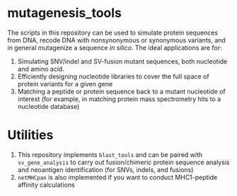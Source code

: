 # mutagenesis_tools

The scripts in this repository can be used to simulate protein sequences from DNA, recode DNA with nonsynonymous or synonymous variants, and in general mutagenize a sequence *in silico*. The ideal applications are for:

1. Simulating SNV/indel and SV-fusion mutant sequences, both nucleotide and amino acid.
2. Efficiently designing nucleotide libraries to cover the full space of protein variants for a given gene
3. Matching a peptide or protein sequence back to a mutant nucleotide of interest (for example, in matching protein mass spectrometry hits to a nucleotide database)


# Utilities

1. This repository implements `blast_tools` and can be paired with `sv_gene_analysis` to carry out fusion/chimeric protein sequence analysis and neoantigen identification (for SNVs, indels, and fusions)
2. `netMHCpan` is also implemented if you want to conduct MHC1-peptide affinity calculations

